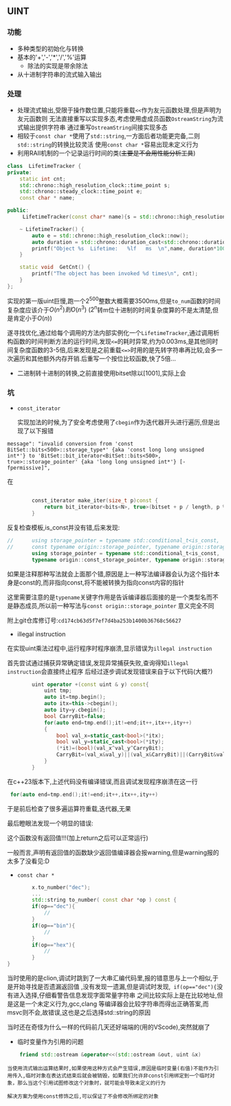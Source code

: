 ## UINT

### 功能

- 多种类型的初始化与转换
- 基本的'+','-','*','/','%'运算
  * 除法的实现是带余除法 
- 从十进制字符串的流式输入输出

### 处理

- 处理流式输出,受限于操作数位置,只能将重载`<<`作为友元函数处理,但是声明为友元函数则
无法直接重写以实现多态,考虑使用虚成员函数`OstreamString`为流式输出提供字符串
通过重写`OstreamString`间接实现多态
- 相较于`const char *`使用了`std::string`,一方面后者功能更完备,二则`std::string`的转换比较灵活
使用`const char *`容易出现未定义行为
- 利用RAII机制的一个记录运行时间的类(~~主要是不会用性能分析工具~~)
```cpp
class  LifetimeTracker {
private:
    static int cnt;
    std::chrono::high_resolution_clock::time_point s;
    std::chrono::steady_clock::time_point e;
    const char * name;

public:
     LifetimeTracker(const char* name){s = std::chrono::high_resolution_clock::now();  this->name=name; cnt++;}

    ~ LifetimeTracker() {
        auto e = std::chrono::high_resolution_clock::now();
        auto duration = std::chrono::duration_cast<std::chrono::duration<double>>(e - s).count();
        printf("Object %s  Lifetime:   %lf   ms  \n",name, duration*1000);
    }

    static void  GetCnt() {
        printf("The object has been invoked %d times\n", cnt);
    }
};
```
实现的第一版uint巨慢,跑一个$2^{500}$整数大概需要3500ms,但是`to_num`函数的时间复杂度应该介于$O(n^2)到O(n^3)$ ($2^n$转m位十进制的时间复杂度算的不是太清楚,但是肯定小于$O(n)$)

遂寻找优化,通过给每个调用的方法内部实例化一个`LifetimeTracker`,通过调用析构函数的时间判断方法的运行时间,发现`<=`的耗时异常,约为0.003ms,是其他同时间复杂度函数的3-5倍,后来发现是之前重载`<=>`时用的是先转字符串再比较,会多一次遍历和其他额外内存开销.后重写一个按位比较函数,快了5倍...

- 二进制转十进制的转换,之前直接使用bitset除以[1001],实际上会


### 坑
- `const_iterator`

  实现加法的时候,为了安全考虑使用了`cbegin`作为迭代器开头进行遍历,但是出现了以下报错
```
message": "invalid conversion from 'const BitSet::bits<500>::storage_type*' {aka 'const long long unsigned int*'} to 'BitSet::bit_iterator<BitSet::bits<500>, true>::storage_pointer' {aka 'long long unsigned int*'} [-fpermissive]",
```
在
```cpp

        const_iterator make_iter(size_t p)const {
            return bit_iterator<bits<N>, true>(bitset + p / length, p % length);
        }
```
反复检查模板,is_const并没有错,后来发现:
```cpp
//      using storage_pointer = typename std::conditional_t<is_const, 
//      const typename origin::storage_pointer, typename origin::storage_pointer>;
        using storage_pointer = typename std::conditional_t<is_const,
		typename origin::const_storage_pointer, typename origin::storage_pointer>;

```
如果是注释那种写法就会上面那个错,原因是上一种写法编译器会认为这个指针本身是const的,而非指向const,将不能被转换为指向const内容的指针

这里需要注意的是`typename`关键字作用是告诉编译器后面接的是一个类型名而不是静态成员,所以前一种写法与`const origin::storage_pointer`
意义完全不同

附上git仓库修订号:`cd174cb63d5f7ef7d4ba253b1400b36768c56627`

- illegal instruction

在实现uint乘法过程中,运行程序时程序崩溃,显示错误为`illegal instruction`

首先尝试通过捕获异常确定错误,发现异常捕获失败,查询得知`illegal instruction`会直接终止程序
后经过逐步调试发现错误来自于以下代码(大概?)
```cpp
        uint operator +(const uint & y) const{
            uint tmp;
            auto it=tmp.begin();
            auto itx=this->cbegin();
            auto ity=y.cbegin();
            bool CarryBit=false;
            for(auto end=tmp.end();it!=end;it++,itx++,ity++)
            {
                bool val_x=static_cast<bool>(*itx);
                bool val_y=static_cast<bool>(*ity);
                (*it)=(bool)(val_x^val_y^CarryBit);
                CarryBit=(val_x&val_y)||(val_x&CarryBit)||(CarryBit&val_y);
            }
        }

```
在c++23版本下,上述代码没有编译错误,而且调试发现程序崩溃在这一行
```cpp
 for(auto end=tmp.end();it!=end;it++,itx++,ity++)
```
于是前后检查了很多遍运算符重载,迭代器,无果

最后瞪眼法发现一个明显的错误:

这个函数没有返回值!!!(加上return之后可以正常运行)

一般而言,声明有返回值的函数缺少返回值编译器会报warning,但是warning报的太多了没看见:D

- `const char *`
```cpp
        x.to_number("dec");
        ...
        std::string to_number( const char *op ) const {
        if(op=="dec"){
			//
        }
        if(op=="bin"){
		    //
        }
        if(op=="hex"){
			//
        }   
} 
```
当时使用的是clion,调试时跳到了一大串汇编代码里,报的错意思与上一个相似,于是开始寻找是否遗漏返回值
,没有发现一遗漏,但是调试时发现,` if(op=="dec"){`没有进入选择,仔细看警告信息发现字面常量字符串
之间比较实际上是在比较地址,但是这是一个未定义行为,gcc,clang 等编译器会比较字符串而得出正确答案,而
msvc则不会,故错误,这也是之后选择std::string的原因

当时还在奇怪为什么一样的代码前几天还好端端的(用的VScode),突然就崩了

- 临时变量作为引用的问题
```cpp
    friend std::ostream &operator<<(std::ostream &out, uint &x)
```
    当使用流式输出运算结果时,如果使用这种方式会产生错误,原因是临时变量(右值)不能作为引用传入,临时对象在表达式结束后就会被销毁，如果我们允许非const引用绑定到一个临时对象，那么当这个引用试图修改这个对象时，就可能会导致未定义的行为

    解决方案为使用const修饰之后,可以保证了不会修改所绑定的对象

<!-- ### Wait to be implement 
* 溢出处理
* 除法优化: 特化10的除法, -->
